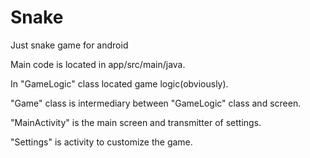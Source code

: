 # Snake
Just snake game for android

Main code is located in app/src/main/java.

In "GameLogic" class located game logic(obviously).

"Game" class is intermediary between "GameLogic" class and screen.

"MainActivity" is the main screen and transmitter of settings.

"Settings" is activity to customize the game.
